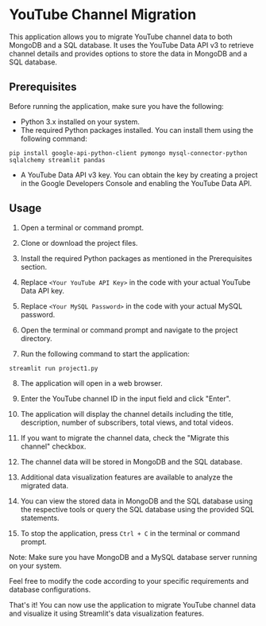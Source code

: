 # YouTube Channel Migration

This application allows you to migrate YouTube channel data to both MongoDB and a SQL database. It uses the YouTube Data API v3 to retrieve channel details and provides options to store the data in MongoDB and a SQL database.

## Prerequisites

Before running the application, make sure you have the following:

- Python 3.x installed on your system.
- The required Python packages installed. You can install them using the following command:
```
pip install google-api-python-client pymongo mysql-connector-python sqlalchemy streamlit pandas
```
- A YouTube Data API v3 key. You can obtain the key by creating a project in the Google Developers Console and enabling the YouTube Data API.

## Usage

1. Open a terminal or command prompt.

2. Clone or download the project files.

3. Install the required Python packages as mentioned in the Prerequisites section.

4. Replace `<Your YouTube API Key>` in the code with your actual YouTube Data API key.

5. Replace `<Your MySQL Password>` in the code with your actual MySQL password.

6. Open the terminal or command prompt and navigate to the project directory.

7. Run the following command to start the application:
```
streamlit run project1.py
```

8. The application will open in a web browser.

9. Enter the YouTube channel ID in the input field and click "Enter".

10. The application will display the channel details including the title, description, number of subscribers, total views, and total videos.

11. If you want to migrate the channel data, check the "Migrate this channel" checkbox.

12. The channel data will be stored in MongoDB and the SQL database.

13. Additional data visualization features are available to analyze the migrated data.

14. You can view the stored data in MongoDB and the SQL database using the respective tools or query the SQL database using the provided SQL statements.

15. To stop the application, press `Ctrl + C` in the terminal or command prompt.

Note: Make sure you have MongoDB and a MySQL database server running on your system.

Feel free to modify the code according to your specific requirements and database configurations.

That's it! You can now use the application to migrate YouTube channel data and visualize it using Streamlit's data visualization features.